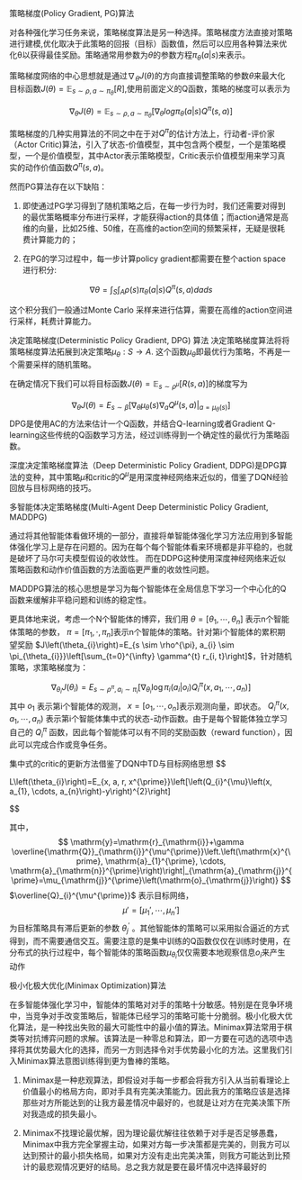 策略梯度(Policy Gradient, PG)算法

对各种强化学习任务来说，策略梯度算法是另一种选择。策略梯度方法直接对策略进行建模,优化取决于此策略的回报（目标）函数值，然后可以应用各种算法来优化θ以获得最佳奖励。策略通常用参数为$\theta$的参数方程$\pi_\theta(a|s)​$来表示。

策略梯度网络的中心思想就是通过$\nabla_\theta J(\theta)$的方向直接调整策略的参数$\theta$来最大化目标函数$J(\theta)=\mathbb{E}_{s \sim \rho,a \sim \pi_\theta}[R]$,使用前面定义的Q函数，策略的梯度可以表示为

$$\nabla_\theta J(\theta)=\mathbb{E}_{s \sim \rho,a \sim \pi_\theta}[\nabla_\theta log\pi_\theta(a|s)Q^\pi (s,a)]​$$

策略梯度的几种实用算法的不同之中在于对$Q^\pi$的估计方法上，行动者-评价家（Actor Critic)算法，引入了状态-价值模型，其中包含两个模型，一个是策略模型，一个是价值模型，其中Actor表示策略模型，Critic表示价值模型用来学习真实的动作价值函数$Q^\pi(s,a) ​$。

然而PG算法存在以下缺陷：

1. 即使通过PG学习得到了随机策略之后，在每一步行为时，我们还需要对得到的最优策略概率分布进行采样，才能获得action的具体值；而action通常是高维的向量，比如25维、50维，在高维的action空间的频繁采样，无疑是很耗费计算能力的；

2. 在PG的学习过程中，每一步计算policy gradient都需要在整个action space进行积分: 

$$
\nabla \theta=\int_S \int_A \rho(s)\pi_\theta(a|s)Q^\pi(s,a)dads
$$

   这个积分我们一般通过Monte Carlo 采样来进行估算，需要在高维的action空间进行采样，耗费计算能力。

决定策略梯度(Deterministic Policy Gradient, DPG) 算法
决定策略梯度算法将将策略梯度算法拓展到决定策略$\mu_\theta:S \rightarrow A​$. 这个函数$\mu_\theta​$即最优行为策略，不再是一个需要采样的随机策略。



在确定情况下我们可以将目标函数$J(\theta)=\mathbb{E}_{s \sim \rho^\mu}[R(s,a)]$的梯度写为

$$
\nabla_{\theta} J(\theta)=E_{s \sim \beta}\left[\nabla_{\theta} \mu_{\theta}(s) \nabla_{a} Q^{\mu}\left.(s, a)\right|_{a=\mu_{\theta}(s)}\right]
$$
DPG是使用AC的方法来估计一个Q函数，并结合Q-learning或者Gradient Q-learning这些传统的Q函数学习方法，经过训练得到一个确定性的最优行为策略函数。

深度决定策略梯度算法（Deep Deterministic Policy Gradient, DDPG)是DPG算法的变种，其中策略$\mu$和critic的$Q^\mu$是用深度神经网络来近似的，借鉴了DQN经验回放与目标网络的技巧。

多智能体决定策略梯度(Multi-Agent Deep Deterministic Policy Gradient, MADDPG)

通过将其他智能体看做环境的一部分，直接将单智能体强化学习方法应用到多智能体强化学习上是存在问题的。因为在每个每个智能体看来环境都是非平稳的，也就是破坏了马尔可夫模型假设的收敛性。 而在DDPG这种使用深度神经网络来近似策略函数和动作价值函数的方法面临更严重的收敛性问题。

MADDPG算法的核心思想是学习为每个智能体在全局信息下学习一个中心化的Q函数来缓解非平稳问题和训练的稳定性。

更具体地来说，考虑一个N个智能体的博弈，我们用 $\theta=\left[\theta_{1}, \cdots, \theta_{n}\right]$ 表示n个智能体策略的参数，  $\pi=\left[\pi_{1}, \cdot, \pi_{n}\right]$表示n个智能体的策略。针对第i个智能体的累积期望奖励  $J\left(\theta_{i}\right)=E_{s \sim \rho^{\pi}, a_{i} \sim \pi_{\theta_{i}}}\left[\sum_{t=0}^{\infty} \gamma^{t} r_{i, t}\right]$，针对随机策略，求策略梯度为：

$$
\nabla_{\theta_{i}} J\left(\theta_{i}\right)=E_{s \sim \rho^{\pi}, a_{i} \sim \pi_{i}}\left[\nabla_{\theta_{i}} \log \pi_{i}\left(a_{i} | o_{i}\right) Q_{i}^{\pi}\left(x, a_{1}, \cdots, a_{n}\right)\right]
$$
其中 $o_{1}$ 表示第i个智能体的观测，   $x=\left[o_{1}, \cdots, o_{n}\right]$表示观测向量，即状态。 $Q_{i}^{\pi}\left(x, a_{1}, \cdots, a_{n}\right)$ 表示第i个智能体集中式的状态-动作函数。由于是每个智能体独立学习自己的 $Q_{i}^{\pi}$ 函数，因此每个智能体可以有不同的奖励函数（reward function），因此可以完成合作或竞争任务。

集中式的critic的更新方法借鉴了DQN中TD与目标网络思想
$$

L\left(\theta_{i}\right)=E_{x, a, r, x^{\prime}}\left[\left(Q_{i}^{\mu}\left(x, a_{1}, \cdots, a_{n}\right)-y\right)^{2}\right]
$$

其中，
$$
\mathrm{y}=\mathrm{r}_{\mathrm{i}}+\gamma \overline{\mathrm{Q}}_{\mathrm{i}}^{\mu^{\prime}}\left.\left(\mathrm{x}^{\prime}, \mathrm{a}_{1}^{\prime}, \cdots, \mathrm{a}_{\mathrm{n}}^{\prime}\right)\right|_{\mathrm{a}_{\mathrm{j}}^{\prime}=\mu_{\mathrm{j}}^{\prime}\left(\mathrm{o}_{\mathrm{j}}\right)}
$$
$\overline{Q}_{i}^{\mu^{\prime}}$ 表示目标网络， $$\mu'=[\mu_1',\cdots,\mu_n']$$ 为目标策略具有滞后更新的参数 $\theta_{j}^{\prime}$ 。其他智能体的策略可以采用拟合逼近的方式得到，而不需要通信交互。需要注意的是集中训练的Q函数仅仅在训练时使用，在分布式的执行过程中，每个智能体的策略函数$\mu_{\theta_i}$仅仅需要本地观察信息$o_i$来产生动作





极小化极大优化(Minimax Optimization)算法

在多智能体强化学习中，智能体的策略对对手的策略十分敏感。特别是在竞争环境中，当竞争对手改变策略后，智能体已经学习的策略可能十分脆弱。极小化极大优化算法，是一种找出失败的最大可能性中的最小值的算法。Minimax算法常用于棋类等对抗博弈问题的求解。该算法是一种零总和算法，即一方要在可选的选项中选择将其优势最大化的选择，而另一方则选择令对手优势最小化的方法。这里我们引入Minimax算法意图训练得到更为鲁棒的策略。

1. Minimax是一种悲观算法，即假设对手每一步都会将我方引入从当前看理论上价值最小的格局方向，即对手具有完美决策能力。因此我方的策略应该是选择那些对方所能达到的让我方最差情况中最好的，也就是让对方在完美决策下所对我造成的损失最小。

2. Minimax不找理论最优解，因为理论最优解往往依赖于对手是否足够愚蠢，Minimax中我方完全掌握主动，如果对方每一步决策都是完美的，则我方可以达到预计的最小损失格局，如果对方没有走出完美决策，则我方可能达到比预计的最悲观情况更好的结局。总之我方就是要在最坏情况中选择最好的

